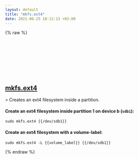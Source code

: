 ```yaml
---
layout: default
title: "mkfs.ext4"
date: 2021-06-25 18:12:13 +02:00
---
```

{% raw %}
<h2 id="mkfs.ext4">
  <a href="/en/linux/mkfs.ext4.html">mkfs.ext4</a> <a href="#mkfs.ext4"><svg class="icon">
    <use href="/assets/images/unicode_sprite.svg#link" />
  </svg></a>
</h2>
> Creates an ext4 filesystem inside a partition.

#### Create an ext4 filesystem inside partition 1 on device b (`sdb1`):
```shell
sudo mkfs.ext4 {{/dev/sdb1}}
```
#### Create an ext4 filesystem with a volume-label:
```shell
sudo mkfs.ext4 -L {{volume_label}} {{/dev/sdb1}}
```
{% endraw %}